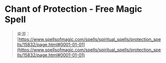 <!--yml
category: 未分类
date: 2024-06-12 18:55:31
-->

# Chant of Protection - Free Magic Spell

> 来源：[https://www.spellsofmagic.com/spells/spiritual_spells/protection_spells/15832/page.html#0001-01-01](https://www.spellsofmagic.com/spells/spiritual_spells/protection_spells/15832/page.html#0001-01-01)
